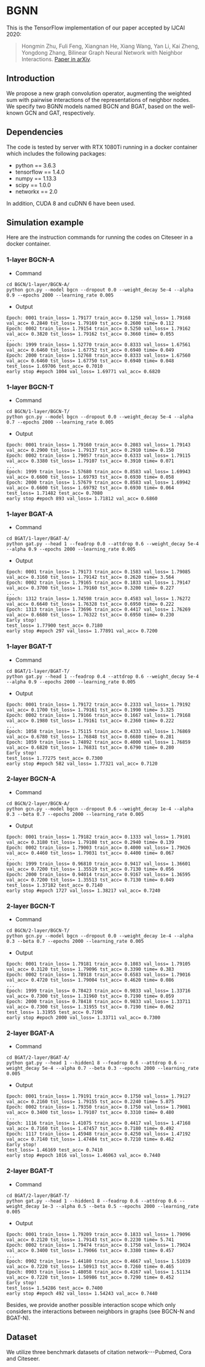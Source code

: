 # BGNN
This is the TensorFlow implementation of our paper accepted by IJCAI 2020:

>Hongmin Zhu, Fuli Feng, Xiangnan He, Xiang Wang, Yan Li, Kai Zheng, Yongdong Zhang, Bilinear Graph Neural Network with Neighbor Interactions. [Paper in arXiv](https://arxiv.org/abs/2002.03575).

## Introduction
We propose a new graph convolution operator, augmenting the weighted sum with pairwise interactions of the representations of neighbor nodes. We specify two BGNN models named BGCN and BGAT, based on the well-known GCN and GAT, respectively.

## Dependencies
The code is tested by server with RTX 1080Ti running in a docker container which includes the following packages:
* python == 3.6.3
* tensorflow == 1.4.0
* numpy == 1.13.3
* scipy == 1.0.0
* networkx == 2.0

In addition, CUDA 8 and cuDNN 6 have been used.

## Simulation example
Here are the instruction commands for running the codes on Citeseer in a docker container. 
### 1-layer BGCN-A
* Command
```
cd BGCN/1-layer/BGCN-A/
python gcn.py --model bgcn --dropout 0.0 --weight_decay 5e-4 --alpha 0.9 --epochs 2000 --learning_rate 0.005
```
* Output
```
Epoch: 0001 train_loss= 1.79177 train_acc= 0.1250 val_loss= 1.79168 val_acc= 0.2840 tst_loss= 1.79169 tst_acc= 0.2600 time= 0.112
Epoch: 0002 train_loss= 1.79154 train_acc= 0.5250 val_loss= 1.79162 val_acc= 0.3820 tst_loss= 1.79162 tst_acc= 0.3660 time= 0.055
...
Epoch: 1999 train_loss= 1.52770 train_acc= 0.8333 val_loss= 1.67561 val_acc= 0.6460 tst_loss= 1.67752 tst_acc= 0.6940 time= 0.049
Epoch: 2000 train_loss= 1.52768 train_acc= 0.8333 val_loss= 1.67560 val_acc= 0.6460 tst_loss= 1.67750 tst_acc= 0.6940 time= 0.048
test_loss= 1.69706 test_acc= 0.7010
early stop #epoch 1004 val_loss= 1.69771 val_acc= 0.6820
```
### 1-layer BGCN-T
* Command
```
cd BGCN/1-layer/BGCN-T/
python gcn.py --model bgcn --dropout 0.0 --weight_decay 5e-4 --alpha 0.7 --epochs 2000 --learning_rate 0.005
```
* Output
```
Epoch: 0001 train_loss= 1.79160 train_acc= 0.2083 val_loss= 1.79143 val_acc= 0.2900 tst_loss= 1.79137 tst_acc= 0.2910 time= 0.150
Epoch: 0002 train_loss= 1.79057 train_acc= 0.6333 val_loss= 1.79115 val_acc= 0.3380 tst_loss= 1.79107 tst_acc= 0.3910 time= 0.071
...
Epoch: 1999 train_loss= 1.57680 train_acc= 0.8583 val_loss= 1.69943 val_acc= 0.6600 tst_loss= 1.69793 tst_acc= 0.6930 time= 0.058
Epoch: 2000 train_loss= 1.57679 train_acc= 0.8583 val_loss= 1.69942 val_acc= 0.6600 tst_loss= 1.69792 tst_acc= 0.6930 time= 0.064
test_loss= 1.71482 test_acc= 0.7080
early stop #epoch 893 val_loss= 1.71812 val_acc= 0.6860
```
### 1-layer BGAT-A
* Command
```
cd BGAT/1-layer/BGAT-A/
python gat.py --head 1 --feadrop 0.0 --attdrop 0.6 --weight_decay 5e-4 --alpha 0.9 --epochs 2000 --learning_rate 0.005
```
* Output
```
Epoch: 0001 train_loss= 1.79173 train_acc= 0.1583 val_loss= 1.79085 val_acc= 0.3160 tst_loss= 1.79142 tst_acc= 0.2620 time= 3.564
Epoch: 0002 train_loss= 1.79165 train_acc= 0.1833 val_loss= 1.79147 val_acc= 0.3700 tst_loss= 1.79160 tst_acc= 0.3200 time= 0.227
...
Epoch: 1312 train_loss= 1.74598 train_acc= 0.4583 val_loss= 1.76272 val_acc= 0.6640 tst_loss= 1.76328 tst_acc= 0.6950 time= 0.222
Epoch: 1313 train_loss= 1.73696 train_acc= 0.4417 val_loss= 1.76269 val_acc= 0.6680 tst_loss= 1.76322 tst_acc= 0.6950 time= 0.230
Early stop!
test_loss= 1.77900 test_acc= 0.7180
early stop #epoch 297 val_loss= 1.77891 val_acc= 0.7200
```
### 1-layer BGAT-T
* Command
```
cd BGAT/1-layer/BGAT-T/
python gat.py --head 1 --feadrop 0.4 --attdrop 0.6 --weight_decay 5e-4 --alpha 0.9 --epochs 2000 --learning_rate 0.005
```
* Output
```
Epoch: 0001 train_loss= 1.79172 train_acc= 0.2333 val_loss= 1.79192 val_acc= 0.1700 tst_loss= 1.79161 tst_acc= 0.1990 time= 3.325
Epoch: 0002 train_loss= 1.79166 train_acc= 0.1667 val_loss= 1.79168 val_acc= 0.1980 tst_loss= 1.79161 tst_acc= 0.2360 time= 0.222
...
Epoch: 1058 train_loss= 1.75115 train_acc= 0.4333 val_loss= 1.76869 val_acc= 0.6780 tst_loss= 1.76848 tst_acc= 0.6680 time= 0.281
Epoch: 1059 train_loss= 1.74892 train_acc= 0.4000 val_loss= 1.76859 val_acc= 0.6820 tst_loss= 1.76831 tst_acc= 0.6790 time= 0.280
Early stop!
test_loss= 1.77275 test_acc= 0.7300
early stop #epoch 582 val_loss= 1.77321 val_acc= 0.7120
```
### 2-layer BGCN-A
* Command
```
cd BGCN/2-layer/BGCN-A/
python gcn.py --model bgcn --dropout 0.6 --weight_decay 1e-4 --alpha 0.3 --beta 0.7 --epochs 2000 --learning_rate 0.005
```
* Output
```
Epoch: 0001 train_loss= 1.79182 train_acc= 0.1333 val_loss= 1.79101 val_acc= 0.3180 tst_loss= 1.79108 tst_acc= 0.2940 time= 0.139
Epoch: 0002 train_loss= 1.79003 train_acc= 0.4000 val_loss= 1.79026 val_acc= 0.4460 tst_loss= 1.79031 tst_acc= 0.4400 time= 0.067
...
Epoch: 1999 train_loss= 0.96810 train_acc= 0.9417 val_loss= 1.36601 val_acc= 0.7200 tst_loss= 1.35519 tst_acc= 0.7130 time= 0.056
Epoch: 2000 train_loss= 0.94014 train_acc= 0.9167 val_loss= 1.36595 val_acc= 0.7200 tst_loss= 1.35513 tst_acc= 0.7130 time= 0.049
test_loss= 1.37182 test_acc= 0.7140
early stop #epoch 1727 val_loss= 1.38217 val_acc= 0.7240
```
### 2-layer BGCN-T
* Command
```
cd BGCN/2-layer/BGCN-T/
python gcn.py --model bgcn --dropout 0.0 --weight_decay 1e-4 --alpha 0.3 --beta 0.7 --epochs 2000 --learning_rate 0.005
```
* Output
```
Epoch: 0001 train_loss= 1.79181 train_acc= 0.1083 val_loss= 1.79105 val_acc= 0.3120 tst_loss= 1.79096 tst_acc= 0.3390 time= 0.383
Epoch: 0002 train_loss= 1.78918 train_acc= 0.6583 val_loss= 1.79016 val_acc= 0.4720 tst_loss= 1.79004 tst_acc= 0.4620 time= 0.086
...
Epoch: 1999 train_loss= 0.78423 train_acc= 0.9833 val_loss= 1.33716 val_acc= 0.7300 tst_loss= 1.31960 tst_acc= 0.7190 time= 0.059
Epoch: 2000 train_loss= 0.78418 train_acc= 0.9833 val_loss= 1.33711 val_acc= 0.7300 tst_loss= 1.31955 tst_acc= 0.7190 time= 0.062
test_loss= 1.31955 test_acc= 0.7190
early stop #epoch 2000 val_loss= 1.33711 val_acc= 0.7300
```
### 2-layer BGAT-A
* Command
```
cd BGAT/2-layer/BGAT-A/
python gat.py --head 1 --hidden1 8 --feadrop 0.6 --attdrop 0.6 --weight_decay 5e-4 --alpha 0.7 --beta 0.3 --epochs 2000 --learning_rate 0.005
```
* Output
```
Epoch: 0001 train_loss= 1.79191 train_acc= 0.1750 val_loss= 1.79127 val_acc= 0.2160 tst_loss= 1.79155 tst_acc= 0.2240 time= 5.875
Epoch: 0002 train_loss= 1.79350 train_acc= 0.1750 val_loss= 1.79081 val_acc= 0.3400 tst_loss= 1.79107 tst_acc= 0.3310 time= 0.480
...
Epoch: 1116 train_loss= 1.41075 train_acc= 0.4417 val_loss= 1.47168 val_acc= 0.7160 tst_loss= 1.47457 tst_acc= 0.7180 time= 0.492
Epoch: 1117 train_loss= 1.45948 train_acc= 0.4250 val_loss= 1.47192 val_acc= 0.7140 tst_loss= 1.47484 tst_acc= 0.7210 time= 0.462
Early stop!
test_loss= 1.46169 test_acc= 0.7410
early stop #epoch 1016 val_loss= 1.46063 val_acc= 0.7440
```
### 2-layer BGAT-T
* Command
```
cd BGAT/2-layer/BGAT-T/
python gat.py --head 1 --hidden1 8 --feadrop 0.6 --attdrop 0.6 --weight_decay 1e-3 --alpha 0.5 --beta 0.5 --epochs 2000 --learning_rate 0.005
```
* Output
```
Epoch: 0001 train_loss= 1.79209 train_acc= 0.1833 val_loss= 1.79096 val_acc= 0.2120 tst_loss= 1.79143 tst_acc= 0.2230 time= 5.741
Epoch: 0002 train_loss= 1.79474 train_acc= 0.1750 val_loss= 1.79024 val_acc= 0.3400 tst_loss= 1.79066 tst_acc= 0.3380 time= 0.457
...
Epoch: 0902 train_loss= 1.44180 train_acc= 0.4667 val_loss= 1.51039 val_acc= 0.7220 tst_loss= 1.50913 tst_acc= 0.7260 time= 0.465
Epoch: 0903 train_loss= 1.48058 train_acc= 0.4167 val_loss= 1.51134 val_acc= 0.7220 tst_loss= 1.50986 tst_acc= 0.7290 time= 0.452
Early stop!
test_loss= 1.54286 test_acc= 0.7400
early stop #epoch 492 val_loss= 1.54243 val_acc= 0.7440
```
Besides, we provide another possible interaction scope which only considers the interactions between neighbors in graphs (see BGCN-N and BGAT-N).
## Dataset
We utilize three benchmark datasets of citation network---Pubmed, Cora and Citeseer.
